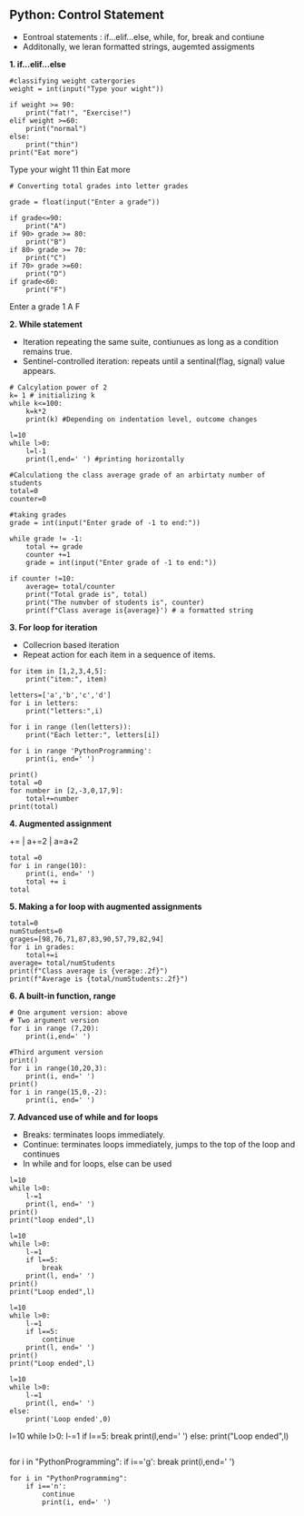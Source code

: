 ## Python: Control Statement
- Eontroal statements : if...elif...else, while, for, break and contiune
- Additonally, we leran formatted strings, augemted assigments

__1. if...elif...else__

```
#classifying weight catergories
weight = int(input("Type your wight"))

if weight >= 90:
    print("fat!", "Exercise!")
elif weight >=60:
    print("normal")
else:
    print("thin")
print("Eat more")
```
Type your wight 11
thin
Eat more

```
# Converting total grades into letter grades

grade = float(input("Enter a grade"))

if grade<=90:
    print("A")
if 90> grade >= 80:
    print("B")
if 80> grade >= 70:
    print("C")
if 70> grade >=60:
    print("D")
if grade<60:
    print("F")
```
Enter a grade 1
A
F

__2. While statement__

- Iteration repeating the same suite, contiunues as long as a condition remains true.
- Sentinel-controlled iteration: repeats until a sentinal(flag, signal) value appears.

```
# Calcylation power of 2
k= 1 # initializing k
while k<=100:
    k=k*2
    print(k) #Depending on indentation level, outcome changes
```

```
l=10
while l>0:
    l=l-1
    print(l,end=' ') #printing horizontally
```

```
#Calculationg the class average grade of an arbirtaty number of students
total=0
counter=0

#taking grades
grade = int(input("Enter grade of -1 to end:"))

while grade != -1:
    total += grade
    counter +=1
    grade = int(input("Enter grade of -1 to end:"))
    
if counter !=10:
    average= total/counter
    print("Total grade is", total)
    print("The numvber of students is", counter)
    print(f"Class average is{average}') # a formatted string
 ```
 
 __3. For loop for iteration__

- Collecrion based iteration
- Repeat action for each item in a sequence of items.

```
for item in [1,2,3,4,5]:
    print("item:", item)
    
letters=['a','b','c','d']
for i in letters:
    print("letters:",i)
```

```
for i in range (len(letters)):
    print("Each letter:", letters[i])

for i in range 'PythonProgramming':
    print(i, end=' ')
    
print()
total =0
for number in [2,-3,0,17,9]:
    total+=number
print(total)
```
__4. Augmented assignment__

+=  |  a+=2  |  a=a+2

```
total =0
for i in range(10):
    print(i, end=' ')
    total += i
total
```
__5. Making a for loop with augmented assignments__

```
total=0
numStudents=0
grages=[98,76,71,87,83,90,57,79,82,94]
for i in grades:
    total+=i
average= total/numStudents
print(f"Class average is {verage:.2f}")
print(f"Average is {total/numStudents:.2f}")   
```
__6. A built-in function, range__

```
# One argument version: above
# Two argument version
for i in range (7,20):
    print(i,end=' ')
```

```
#Third argument version
print()
for i in range(10,20,3):
    print(i, end=' ')
print()
for i in range(15,0,-2):
    print(i, end=' ')
```
__7. Advanced use of while and for loops__

- Breaks: terminates loops immediately.
- Continue: terminates loops immediately, jumps to the top of the loop and continues
- In while and for loops, else can be used

```
l=10
while l>0:
    l-=1
    print(l, end=' ')
print()
print("loop ended",l)
```
```
l=10
while l>0:
    l-=1
    if l==5:
        break
    print(l, end=' ')
print()
print("Loop ended",l)
```
```
l=10
while l>0:
    l-=1
    if l==5:
        continue
    print(l, end=' ')
print()
print("Loop ended",l)
```
```
l=10
while l>0:
    l-=1
    print(l, end=' ')
else:
    print('Loop ended',0)
```
l=10
while l>0:
    l-=1
    if l==5:
        break
    print(l,end=' ')
else:
    print("Loop ended",l)
```
```
for i in "PythonProgramming":
    if i=='g':
        break
    print(i,end=' ')
```
for i in "PythonProgramming":
    if i=='n':
        continue
        print(i, end=' ')
```
